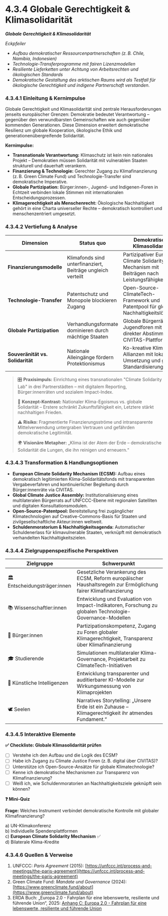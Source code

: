 # 4.3.4 Globale Gerechtigkeit & Klimasolidarität

_**Globale Gerechtigkeit & Klimasolidarität**_

_Eckpfeiler_

* _Aufbau demokratischer Ressourcenpartnerschaften (z. B. Chile, Namibia, Indonesien)_
* _Technologie-Transferprogramme mit fairen Lizenzmodellen_
* _Resiliente Lieferketten unter Achtung von Arbeitsrechten und ökologischen Standards_
* _Demokratische Gestaltung des arktischen Raums wird als Testfall für ökologische Gerechtigkeit und indigene Partnerschaft verstanden._

### 4.3.4.1 Einleitung & Kernimpulse

Globale Gerechtigkeit und Klimasolidarität sind zentrale Herausforderungen jenseits europäischer Grenzen: Demokratie bedeutet Verantwortung – gegenüber den verwundbarsten Gemeinschaften wie auch gegenüber kommenden Generationen. Diese Dimension erweitert demokratische Resilienz um globale Kooperation, ökologische Ethik und generationenübergreifende Solidarität.

**Kernimpulse:**

* **Transnationale Verantwortung:** Klimaschutz ist kein rein nationales Projekt – Demokratien müssen Solidarität mit vulnerablen Staaten strukturell und dauerhaft verankern.
* **Finanzierung & Technologie:** Gerechter Zugang zu Klimafinanzierung (z. B. Green Climate Fund) und Technologie-Transfer sind demokratische Imperative.
* **Globale Partizipation:** Bürger:innen-, Jugend- und Indigenen-Foren in Echtzeit verbinden lokale Stimmen mit internationalen Entscheidungsprozessen.
* **Klimagerechtigkeit als Menschenrecht:** Ökologische Nachhaltigkeit gehört in eine Charta universeller Rechte – demokratisch kontrolliert und menschenzentriert umgesetzt.

### 4.3.4.2 Vertiefung & Analyse

| Dimension                        | Status quo                                                  | Demokratische Klimasolidarität                                                             |
| -------------------------------- | ----------------------------------------------------------- | ------------------------------------------------------------------------------------------ |
| **Finanzierungsmodelle**         | Klimafonds sind unterfinanziert, Beiträge ungleich verteilt | Partizipativer European Climate Solidarity Mechanism mit Beiträgen nach Leistungsfähigkeit |
| **Technologie-Transfer**         | Patentschutz und Monopole blockieren Zugang                 | Open-Source-ClimateTech-Framework und Patentpool für globale Nachhaltigkeitslösungen       |
| **Globale Partizipation**        | Verhandlungsformate dominieren durch mächtige Staaten       | Globale Bürgerräte und Jugendforen mit direkter Abstimmung via CIVITAS-Plattform           |
| **Souveränität vs. Solidarität** | Nationale Alleingänge fördern Protektionismus               | Ko-kreative Klima-Allianzen mit lokaler Umsetzung und globaler Standardisierung            |

> 🎛️ **Praxisimpuls:** Einrichtung eines transnationalen "Climate Solidarity Lab" in drei Partnerstädten – mit digitalem Reporting, Bürger:innenräten und sozialem Impact-Index.
>
> 🧠 **Konzept-Kontrast:** Nationaler Klima-Egoismus vs. globale Solidarität – Erstere schränkt Zukunftsfähigkeit ein, Letztere stärkt nachhaltigen Frieden.
>
> ⚠️ **Risiko:** Fragmentierte Finanzierungsströme und intransparente Mittelverwendung untergraben Vertrauen und gefährden demokratische Legitimität.
>
> 🌍 **Visionäre Metapher:** „Klima ist der Atem der Erde – demokratische Solidarität die Lungen, die ihn reinigen und erneuern.“

### 4.3.4.3 Transformation & Handlungsoptionen

* **European Climate Solidarity Mechanism (ECSM):** Aufbau eines demokratisch legitimierten Klima-Solidaritätsfonds mit transparenten Vergabeverfahren und kontinuierlicher Begleitung durch Bürger:innenräte via CIVITAS.
* **Global Climate Justice Assembly:** Institutionalisierung eines multilateralen Bürgerrats auf UNFCCC-Ebene mit regionalen Satelliten und digitalen Konsultationsmodulen.
* **Open-Source-Patentpool:** Bereitstellung frei zugänglicher Klimatechnologien auf Creative-Commons-Basis für Staaten und zivilgesellschaftliche Akteur:innen weltweit.
* **Schuldenmoratorium & Nachhaltigkeitsagenda:** Automatischer Schuldenerlass für klimavulnerable Staaten, verknüpft mit demokratisch verhandelten Nachhaltigkeitszielen.

### 4.3.4.4 Zielgruppenspezifische Perspektiven

| Zielgruppe                    | Schwerpunkt                                                                                                     |
| ----------------------------- | --------------------------------------------------------------------------------------------------------------- |
| 🏛️ Entscheidungsträger:innen | Gesetzliche Verankerung des ECSM, Reform europäischer Haushaltsregeln zur Ermöglichung fairer Klimafinanzierung |
| 📚 Wissenschaftler:innen      | Entwicklung und Evaluation von Impact-Indikatoren, Forschung zu globalen Technologie-Governance-Modellen        |
| 🧍 Bürger:innen               | Partizipationskompetenz, Zugang zu Foren globaler Klimagerechtigkeit, Transparenz über Klimafinanzierung        |
| 🎓 Studierende                | Simulationen multilateraler Klima-Governance, Projektarbeit zu ClimateTech-Initiativen                          |
| 🤖 Künstliche Intelligenzen   | Entwicklung transparenter und auditierbarer KI-Modelle zur Wirkungsmessung von Klimaprojekten                   |
| 🕊️ Seelen                    | Narratives Storytelling: „Unsere Erde ist ein Zuhause – Klimagerechtigkeit ihr atmendes Fundament.“             |

### 4.3.4.5 Interaktive Elemente

**✅ Checkliste: Globale Klimasolidarität prüfen**

* [ ] Verstehe ich den Aufbau und die Logik des ECSM?
* [ ] Habe ich Zugang zu Climate Justice Foren (z. B. digital über CIVITAS)?
* [ ] Unterstütze ich Open-Source-Ansätze für globale Klimatechnologie?
* [ ] Kenne ich demokratische Mechanismen zur Transparenz von Klimafinanzierung?
* [ ] Weiß ich, wie Schuldenmoratorien an Nachhaltigkeitsziele geknüpft sein können?

**❓ Mini-Quiz**

**Frage:** Welches Instrument verbindet demokratische Kontrolle mit globaler Klimafinanzierung?

a) UN-Klimakonferenz\
b) Individuelle Spendenplattformen\
c) **European Climate Solidarity Mechanism** ✅\
d) Bilaterale Klima-Kredite

### 4.3.4.6 Quellen & Verweise

1. UNFCCC: _Paris Agreement_ (2015): [https://unfccc.int/process-and-meetings/the-paris-agreement](https://unfccc.int/process-and-meetings/the-paris-agreement)
2. Green Climate Fund: _Mandate und Governance_ (2024): [https://www.greenclimate.fund/about](https://www.greenclimate.fund/about)
3. ERDA Buch: „Europa 2.0 - Fahrplan für eine lebenswerte, resiliente und führende Union“, 2025: [Anhang C: Europa 2.0 - Fahrplan für eine lebenswerte, resiliente und führende Union](../../anhang-c-europa-2.0-fahrplan-fur-eine-lebenswerte-resiliente-und-fuhrende-union.md)
